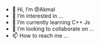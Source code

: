 - 👋 Hi, I’m @Akmal
- 👀 I’m interested in ...
- 🌱 I’m currently learning C++ Js
- 💞️ I’m looking to collaborate on ...
- 📫 How to reach me ...

<!---
Xezord/Xezord is a ✨ special ✨ repository because its `README.md` (this file) appears on your GitHub profile.
You can click the Preview link to take a look at your changes.
--->

